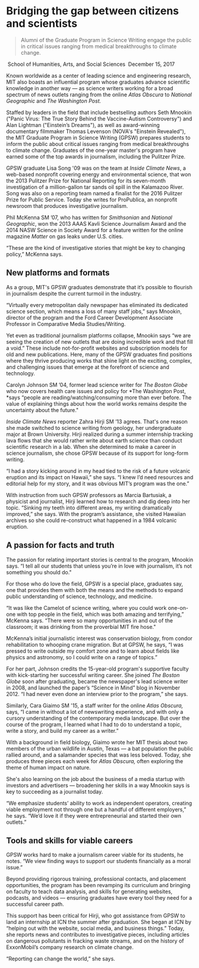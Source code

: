 # Bridging the gap between citizens and scientists

> Alumni of the Graduate Program in Science Writing engage the public in critical issues ranging from medical breakthroughs to climate change.                                

​                        School of Humanities, Arts, and Social Sciences
​                        December 15, 2017



Known worldwide as a center of leading science and engineering research, MIT also boasts an influential program whose graduates advance scientific knowledge in another way — as science writers working for a broad spectrum of news outlets ranging from the online *Atlas Obscura* to *National Geographic* and *The Washington Post.*

Staffed by leaders in the field that include bestselling authors Seth Mnookin ("Panic Virus: The True Story Behind the Vaccine-Autism Controversy") and Alan Lightman ("Einstein’s Dreams"), as well as award-winning documentary filmmaker Thomas Levenson (NOVA's "Einstein Revealed"), the MIT Graduate Program in Science Writing (GPSW) prepares students to inform the public about critical issues ranging from medical breakthroughs to climate change. Graduates of the one-year master's program have earned some of the top awards in journalism, including the Pulitzer Prize.

GPSW graduate Lisa Song '09 was on the team at *Inside Climate News*, a web-based nonprofit covering energy and environmental science, that won the 2013 Pulitzer Prize for National Reporting for its seven-month investigation of a million-gallon tar sands oil spill in the Kalamazoo River. Song was also on a reporting team named a finalist for the 2016 Pulitzer Prize for Public Service. Today she writes for ProPublica, an nonprofit newsroom that produces investigative journalism.

Phil McKenna SM ’07, who has written for *Smithsonian* and *National Geographic*, won the 2013 AAAS Kavli Science Journalism Award and the 2014 NASW Science in Society Award for a feature written for the online magazine *Matter* on gas leaks under U.S. cities.

“These are the kind of investigative stories that might be key to changing policy,” McKenna says.

## New platforms and formats

As a group, MIT's GPSW graduates demonstrate that it’s possible to flourish in journalism despite the current turmoil in the industry.

“Virtually every metropolitan daily newspaper has eliminated its dedicated science section, which means a loss of many staff jobs,” says Mnookin, director of the program and the Ford Career Development Associate Professor in Comparative Media Studies/Writing.

Yet even as traditional journalism platforms collapse, Mnookin says “we are seeing the creation of new outlets that are doing incredible work and that fill a void.” These include not-for-profit websites and subscription models for old and new publications. Here, many of the GPSW graduates find positions where they thrive producing works that shine light on the exciting, complex, and challenging issues that emerge at the forefront of science and technology.

Carolyn Johnson SM ’04, former lead science writer for *The Boston Globe* who now covers health care issues and policy for *The Washington Post, *says “people are reading/watching/consuming more than ever before. The value of explaining things about how the world works remains despite the uncertainty about the future."

*Inside Climate News* reporter Zahra Hirji SM ’13 agrees. That's one reason she made switched to science writing from geology, her undergraduate major at Brown University. Hirji realized during a summer internship tracking lava flows that she would rather write about earth science than conduct scientific research in a lab. When she determined to make a career in science journalism, she chose GPSW because of its support for long-form writing.

“I had a story kicking around in my head tied to the risk of a future volcanic eruption and its impact on Hawaii,” she says. “I knew I’d need resources and editorial help for my story, and it was obvious MIT’s program was the one.”

With instruction from such GPSW professors as Marcia Bartusiak, a physicist and journalist, Hirji learned how to research and dig deep into her topic. “Sinking my teeth into different areas, my writing dramatically improved,” she says. With the program’s assistance, she visited Hawaiian archives so she could re-construct what happened in a 1984 volcanic eruption.

## A passion for facts and truth

The passion for relating important stories is central to the program, Mnookin says. “I tell all our students that unless you’re in love with journalism, it’s not something you should do."

For those who do love the field, GPSW is a special place, graduates say, one that provides them with both the means and the methods to expand public understanding of science, technology, and medicine.

“It was like the Camelot of science writing, where you could work one-on-one with top people in the field, which was both amazing and terrifying,” McKenna says. “There were so many opportunities in and out of the classroom; it was drinking from the proverbial MIT fire hose."

McKenna’s initial journalistic interest was conservation biology, from condor rehabilitation to whooping crane migration. But at GPSW, he says, “I was pressed to write outside my comfort zone and to learn about fields like physics and astronomy, so I could write on a range of topics.”

For her part, Johnson credits the 15-year-old program's supportive faculty with kick-starting her successful writing career. She joined *The Boston Globe* soon after graduating, became the newspaper's lead science writer in 2008, and launched the paper’s “Science in Mind” blog in November 2012. “I had never even done an interview prior to the program,” she says.

Similarly, Cara Giaimo SM '15, a staff writer for the online *Atlas Obscura,* says, “I came in without a lot of newswriting experience, and with only a cursory understanding of the contemporary media landscape. But over the course of the program, I learned what I had to do to understand a topic, write a story, and build my career as a writer.”

With a background in field biology, Giaimo wrote her MIT thesis about two members of the urban wildlife in Austin, Texas — a bat population the public rallied around, and a salamander species that was less beloved. Today, she produces three pieces each week for *Atlas Obscura,* often exploring the theme of human impact on nature.

She's also learning on the job about the business of a media startup with investors and advertisers — broadening her skills in a way Mnookin says is key to succeeding as a journalist today.

“We emphasize students’ ability to work as independent operators, 
creating viable employment not through one but a handful of different 
employers,” he says. “We’d love it if they were entrepreneurial and 
started their own outlets.”

## Tools and skills for viable careers

GPSW works hard to make a journalism career viable for its students, he notes. “We view finding ways to support our students financially as a moral issue.”

Beyond providing rigorous training, professional contacts, and placement opportunities, the program has been revamping its curriculum and bringing on faculty to teach data analysis, and skills for generating websites, podcasts, and videos — ensuring graduates have every tool they need for a successful career path.

This support has been critical for Hirji, who got assistance from GPSW to land an internship at ICN the summer after graduation. She began at ICN by “helping out with the website, social media, and business things.” Today, she reports news and contributes to investigative pieces, including articles on dangerous pollutants in fracking waste streams, and on the history of ExxonMobil’s company research on climate change.

“Reporting can change the world,” she says.                              
